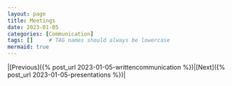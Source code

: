 ```yaml
---
layout: page
title: Meetings
date: 2023-01-05
categories: [Communication]
tags: []     # TAG names should always be lowercase
mermaid: true
---
```


|[Previous]({% post_url 2023-01-05-writtencommunication %})|[Next]({% post_url 2023-01-05-presentations %})|